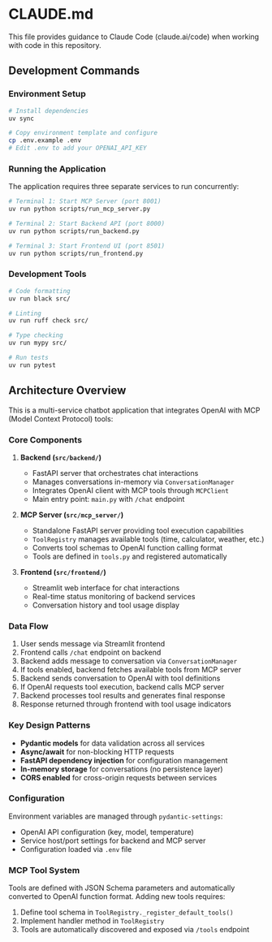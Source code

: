# CLAUDE.md

This file provides guidance to Claude Code (claude.ai/code) when working with code in this repository.

## Development Commands

### Environment Setup
```bash
# Install dependencies
uv sync

# Copy environment template and configure
cp .env.example .env
# Edit .env to add your OPENAI_API_KEY
```

### Running the Application
The application requires three separate services to run concurrently:

```bash
# Terminal 1: Start MCP Server (port 8001)
uv run python scripts/run_mcp_server.py

# Terminal 2: Start Backend API (port 8000) 
uv run python scripts/run_backend.py

# Terminal 3: Start Frontend UI (port 8501)
uv run python scripts/run_frontend.py
```

### Development Tools
```bash
# Code formatting
uv run black src/

# Linting
uv run ruff check src/

# Type checking
uv run mypy src/

# Run tests
uv run pytest
```

## Architecture Overview

This is a multi-service chatbot application that integrates OpenAI with MCP (Model Context Protocol) tools:

### Core Components

1. **Backend (`src/backend/`)**
   - FastAPI server that orchestrates chat interactions
   - Manages conversations in-memory via `ConversationManager`
   - Integrates OpenAI client with MCP tools through `MCPClient`
   - Main entry point: `main.py` with `/chat` endpoint

2. **MCP Server (`src/mcp_server/`)**
   - Standalone FastAPI server providing tool execution capabilities
   - `ToolRegistry` manages available tools (time, calculator, weather, etc.)
   - Converts tool schemas to OpenAI function calling format
   - Tools are defined in `tools.py` and registered automatically

3. **Frontend (`src/frontend/`)**
   - Streamlit web interface for chat interactions
   - Real-time status monitoring of backend services
   - Conversation history and tool usage display

### Data Flow
1. User sends message via Streamlit frontend
2. Frontend calls `/chat` endpoint on backend
3. Backend adds message to conversation via `ConversationManager`
4. If tools enabled, backend fetches available tools from MCP server
5. Backend sends conversation to OpenAI with tool definitions
6. If OpenAI requests tool execution, backend calls MCP server
7. Backend processes tool results and generates final response
8. Response returned through frontend with tool usage indicators

### Key Design Patterns
- **Pydantic models** for data validation across all services
- **Async/await** for non-blocking HTTP requests
- **FastAPI dependency injection** for configuration management
- **In-memory storage** for conversations (no persistence layer)
- **CORS enabled** for cross-origin requests between services

### Configuration
Environment variables are managed through `pydantic-settings`:
- OpenAI API configuration (key, model, temperature)
- Service host/port settings for backend and MCP server
- Configuration loaded via `.env` file

### MCP Tool System
Tools are defined with JSON Schema parameters and automatically converted to OpenAI function format. Adding new tools requires:
1. Define tool schema in `ToolRegistry._register_default_tools()`
2. Implement handler method in `ToolRegistry`
3. Tools are automatically discovered and exposed via `/tools` endpoint